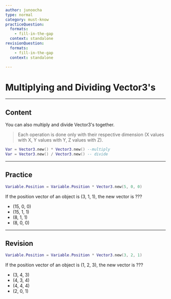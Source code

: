 ```yaml
---
author: junoocha
type: normal
category: must-know
practiceQuestion:
  formats:
    - fill-in-the-gap
  context: standalone
revisionQuestion:
  formats:
    - fill-in-the-gap
  context: standalone

---
```


# Multiplying and Dividing Vector3's
---

## Content

You can also multiply and divide Vector3's together. 

> Each operation is done only with their respective dimension (X values with X, Y values with Y, Z values with Z).

```lua
Var = Vector3.new() * Vector3.new() --multiply
Var = Vector3.new() / Vector3.new() -- divide
```

---

## Practice

```lua
Variable.Position = Variable.Position * Vector3.new(5, 0, 0)
```
If the position vector of an object is (3, 1, 1), the new vector is ???
- (15, 0, 0)
- (15, 1, 1)
- (8, 1, 1)
- (8, 0, 0)

---

## Revision

```lua
Variable.Position = Variable.Position * Vector3.new(3, 2, 1)
```
If the position vector of an object is (1, 2, 3), the new vector is ???
- (3, 4, 3)
- (4, 3, 4)
- (4, 4, 4)
- (2, 0, 1)